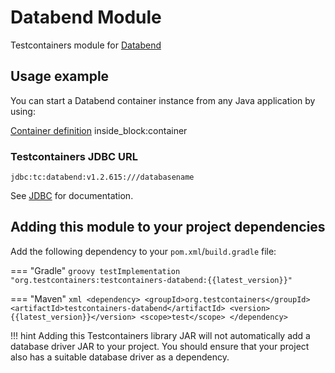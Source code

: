# Databend Module

Testcontainers module for [Databend](https://hub.docker.com/r/datafuselabs/databend)

## Usage example

You can start a Databend container instance from any Java application by using:

<!--codeinclude-->
[Container definition](../../../modules/databend/src/test/java/org/testcontainers/databend/DatabendContainerTest.java) inside_block:container
<!--/codeinclude-->

### Testcontainers JDBC URL

`jdbc:tc:databend:v1.2.615:///databasename`

See [JDBC](./jdbc.md) for documentation.

## Adding this module to your project dependencies

Add the following dependency to your `pom.xml`/`build.gradle` file:

=== "Gradle"
    ```groovy
    testImplementation "org.testcontainers:testcontainers-databend:{{latest_version}}"
    ```

=== "Maven"
    ```xml
    <dependency>
        <groupId>org.testcontainers</groupId>
        <artifactId>testcontainers-databend</artifactId>
        <version>{{latest_version}}</version>
        <scope>test</scope>
    </dependency>
    ```

!!! hint
Adding this Testcontainers library JAR will not automatically add a database driver JAR to your project. You should ensure that your project also has a suitable database driver as a dependency.

